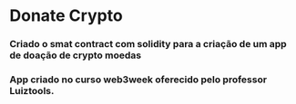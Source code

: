# Donate Crypto
### Criado o smat contract com solidity para a criação de um app de doação de crypto moedas

### App criado no curso web3week oferecido pelo professor Luiztools.
